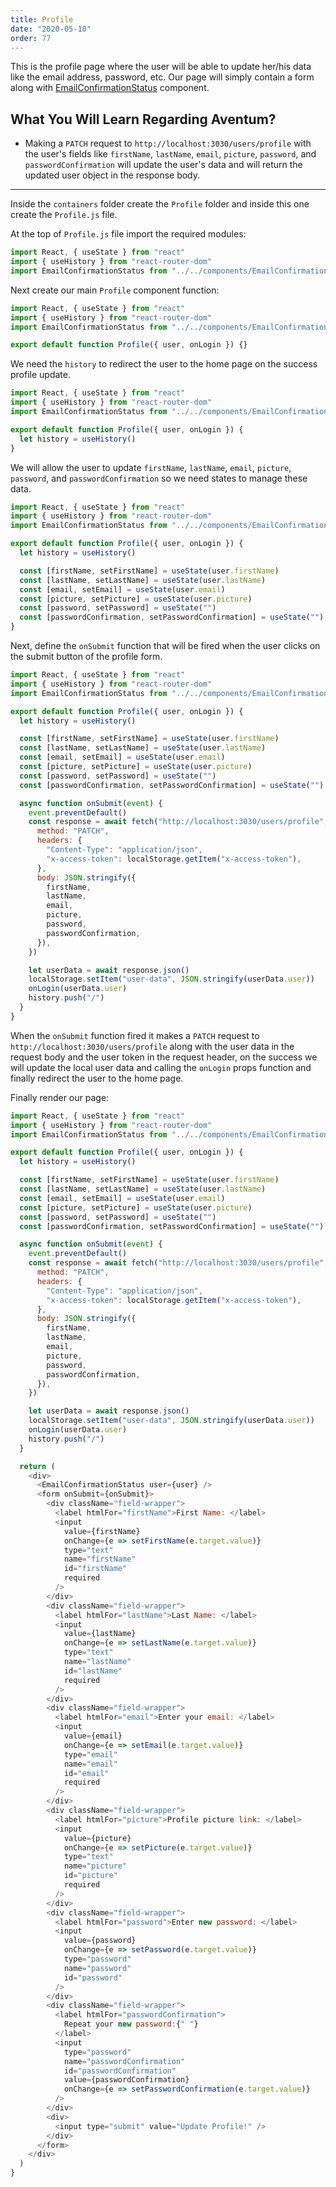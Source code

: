 ```yaml
---
title: Profile
date: "2020-05-10"
order: 77
---
```


This is the profile page where the user will be able to update her/his data like the email address, password, etc. Our page will simply contain a form along with [EmailConfirmationStatus](../email-confirmation-status/) component.

## What You Will Learn Regarding Aventum?

- Making a `PATCH` request to `http://localhost:3030/users/profile` with the user's fields like `firstName`, `lastName`, `email`, `picture`, `password`, and `passwordConfirmation` will update the user's data and will return the updated user object in the response body.

---

Inside the `containers` folder create the `Profile` folder and inside this one create the `Profile.js` file.

At the top of `Profile.js` file import the required modules:

```js title=src/containers/Profile/Profile.js
import React, { useState } from "react"
import { useHistory } from "react-router-dom"
import EmailConfirmationStatus from "../../components/EmailConfirmationStatus/EmailConfirmationStatus"
```

Next create our main `Profile` component function:

```js highlight=5 title=src/containers/Profile/Profile.js
import React, { useState } from "react"
import { useHistory } from "react-router-dom"
import EmailConfirmationStatus from "../../components/EmailConfirmationStatus/EmailConfirmationStatus"

export default function Profile({ user, onLogin }) {}
```

We need the `history` to redirect the user to the home page on the success profile update.

```js highlight=6 title=src/containers/Profile/Profile.js
import React, { useState } from "react"
import { useHistory } from "react-router-dom"
import EmailConfirmationStatus from "../../components/EmailConfirmationStatus/EmailConfirmationStatus"

export default function Profile({ user, onLogin }) {
  let history = useHistory()
}
```

We will allow the user to update `firstName`, `lastName`, `email`, `picture`, `password`, and `passwordConfirmation` so we need states to manage these data.

```js highlight=8-13 title=src/containers/Profile/Profile.js
import React, { useState } from "react"
import { useHistory } from "react-router-dom"
import EmailConfirmationStatus from "../../components/EmailConfirmationStatus/EmailConfirmationStatus"

export default function Profile({ user, onLogin }) {
  let history = useHistory()

  const [firstName, setFirstName] = useState(user.firstName)
  const [lastName, setLastName] = useState(user.lastName)
  const [email, setEmail] = useState(user.email)
  const [picture, setPicture] = useState(user.picture)
  const [password, setPassword] = useState("")
  const [passwordConfirmation, setPasswordConfirmation] = useState("")
}
```

Next, define the `onSubmit` function that will be fired when the user clicks on the submit button of the profile form.

```js highlight=15-37 title=src/containers/Profile/Profile.js
import React, { useState } from "react"
import { useHistory } from "react-router-dom"
import EmailConfirmationStatus from "../../components/EmailConfirmationStatus/EmailConfirmationStatus"

export default function Profile({ user, onLogin }) {
  let history = useHistory()

  const [firstName, setFirstName] = useState(user.firstName)
  const [lastName, setLastName] = useState(user.lastName)
  const [email, setEmail] = useState(user.email)
  const [picture, setPicture] = useState(user.picture)
  const [password, setPassword] = useState("")
  const [passwordConfirmation, setPasswordConfirmation] = useState("")

  async function onSubmit(event) {
    event.preventDefault()
    const response = await fetch("http://localhost:3030/users/profile", {
      method: "PATCH",
      headers: {
        "Content-Type": "application/json",
        "x-access-token": localStorage.getItem("x-access-token"),
      },
      body: JSON.stringify({
        firstName,
        lastName,
        email,
        picture,
        password,
        passwordConfirmation,
      }),
    })

    let userData = await response.json()
    localStorage.setItem("user-data", JSON.stringify(userData.user))
    onLogin(userData.user)
    history.push("/")
  }
}
```

When the `onSubmit` function fired it makes a `PATCH` request to `http://localhost:3030/users/profile` along with the user data in the request body and the user token in the request header, on the success we will update the local user data and calling the `onLogin` props function and finally redirect the user to the home page.

Finally render our page:

```js highlight=39-114 title=src/containers/Profile/Profile.js
import React, { useState } from "react"
import { useHistory } from "react-router-dom"
import EmailConfirmationStatus from "../../components/EmailConfirmationStatus/EmailConfirmationStatus"

export default function Profile({ user, onLogin }) {
  let history = useHistory()

  const [firstName, setFirstName] = useState(user.firstName)
  const [lastName, setLastName] = useState(user.lastName)
  const [email, setEmail] = useState(user.email)
  const [picture, setPicture] = useState(user.picture)
  const [password, setPassword] = useState("")
  const [passwordConfirmation, setPasswordConfirmation] = useState("")

  async function onSubmit(event) {
    event.preventDefault()
    const response = await fetch("http://localhost:3030/users/profile", {
      method: "PATCH",
      headers: {
        "Content-Type": "application/json",
        "x-access-token": localStorage.getItem("x-access-token"),
      },
      body: JSON.stringify({
        firstName,
        lastName,
        email,
        picture,
        password,
        passwordConfirmation,
      }),
    })

    let userData = await response.json()
    localStorage.setItem("user-data", JSON.stringify(userData.user))
    onLogin(userData.user)
    history.push("/")
  }

  return (
    <div>
      <EmailConfirmationStatus user={user} />
      <form onSubmit={onSubmit}>
        <div className="field-wrapper">
          <label htmlFor="firstName">First Name: </label>
          <input
            value={firstName}
            onChange={e => setFirstName(e.target.value)}
            type="text"
            name="firstName"
            id="firstName"
            required
          />
        </div>
        <div className="field-wrapper">
          <label htmlFor="lastName">Last Name: </label>
          <input
            value={lastName}
            onChange={e => setLastName(e.target.value)}
            type="text"
            name="lastName"
            id="lastName"
            required
          />
        </div>
        <div className="field-wrapper">
          <label htmlFor="email">Enter your email: </label>
          <input
            value={email}
            onChange={e => setEmail(e.target.value)}
            type="email"
            name="email"
            id="email"
            required
          />
        </div>
        <div className="field-wrapper">
          <label htmlFor="picture">Profile picture link: </label>
          <input
            value={picture}
            onChange={e => setPicture(e.target.value)}
            type="text"
            name="picture"
            id="picture"
            required
          />
        </div>
        <div className="field-wrapper">
          <label htmlFor="password">Enter new password: </label>
          <input
            value={password}
            onChange={e => setPassword(e.target.value)}
            type="password"
            name="password"
            id="password"
          />
        </div>
        <div className="field-wrapper">
          <label htmlFor="passwordConfirmation">
            Repeat your new password:{" "}
          </label>
          <input
            type="password"
            name="passwordConfirmation"
            id="passwordConfirmation"
            value={passwordConfirmation}
            onChange={e => setPasswordConfirmation(e.target.value)}
          />
        </div>
        <div>
          <input type="submit" value="Update Profile!" />
        </div>
      </form>
    </div>
  )
}
```
